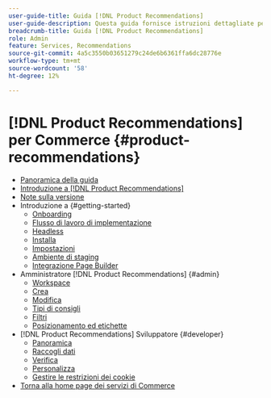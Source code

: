 ```yaml
---
user-guide-title: Guida [!DNL Product Recommendations]
user-guide-description: Questa guida fornisce istruzioni dettagliate per l'utilizzo di  [!DNL Product Recommendations]  da Adobe Commerce.
breadcrumb-title: Guida [!DNL Product Recommendations]
role: Admin
feature: Services, Recommendations
source-git-commit: 4a5c3550b03651279c24de6b6361ffa6dc28776e
workflow-type: tm+mt
source-wordcount: '58'
ht-degree: 12%

---
```


# [!DNL Product Recommendations] per Commerce {#product-recommendations}

- [Panoramica della guida](guide-overview.md)
- [Introduzione a  [!DNL Product Recommendations]](overview.md)
- [Note sulla versione](release-notes.md)
- Introduzione a {#getting-started}
   - [Onboarding](onboarding.md)
   - [Flusso di lavoro di implementazione](implementation-workflow.md)
   - [Headless](headless.md)
   - [Installa](install-configure.md)
   - [Impostazioni](settings.md)
   - [Ambiente di staging](staging-environment.md)
   - [Integrazione Page Builder](page-builder.md)
- Amministratore [!DNL Product Recommendations] {#admin}
   - [Workspace](workspace.md)
   - [Crea](create.md)
   - [Modifica](edit.md)
   - [Tipi di consigli](type.md)
   - [Filtri](filters.md)
   - [Posizionamento ed etichette](placement.md)
- [!DNL Product Recommendations] Sviluppatore {#developer}
   - [Panoramica](development-overview.md)
   - [Raccogli dati](events.md)
   - [Verifica](verify.md)
   - [Personalizza](customize.md)
   - [Gestire le restrizioni dei cookie](setting-cookie.md)
- [Torna alla home page dei servizi di Commerce](https://experienceleague.adobe.com/docs/commerce-merchant-services/user-guides/home.html)